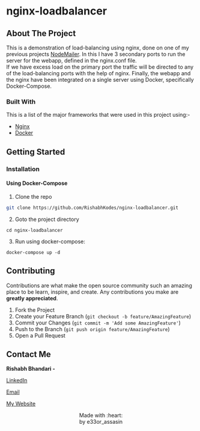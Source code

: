 # nginx-loadbalancer

<!-- ABOUT THE PROJECT -->
## About The Project

This is a demonstration of load-balancing using nginx, done on one of my previous projects [NodeMailer](https://github.com/RishabhKodes/NodeMailer). In this I have 3 secondary ports to run the server for the webapp, defined in the nginx.conf file. <br>If we have excess load on the primary port the traffic will be directed to any of the load-balancing ports with the help of nginx. Finally, the webapp and the nginx have been integrated on a single server using Docker, specifically Docker-Compose.

### Built With
This is a list of the major frameworks that were used in this project using:-

* [Nginx](https://www.nginx.com/)
* [Docker](https://www.docker.com/get-started)

<!-- GETTING STARTED -->
## Getting Started

### Installation
 
#### Using Docker-Compose
1. Clone the repo
```sh
git clone https://github.com/RishabhKodes/nginx-loadbalancer.git
```
2. Goto the project directory
```JS
cd nginx-loadbalancer
```
3. Run using docker-compose:
```JS
docker-compose up -d
```

<!-- CONTRIBUTING -->
## Contributing

Contributions are what make the open source community such an amazing place to be learn, inspire, and create. Any contributions you make are **greatly appreciated**.

1. Fork the Project
2. Create your Feature Branch (`git checkout -b feature/AmazingFeature`)
3. Commit your Changes (`git commit -m 'Add some AmazingFeature'`)
4. Push to the Branch (`git push origin feature/AmazingFeature`)
5. Open a Pull Request


<!-- CONTACT -->
## Contact Me

**Rishabh Bhandari -** 

[LinkedIn](https://www.linkedin.com/in/rishabh-bhandari-ba5778168/)

[Email](rishabhbhandari6@gmail.com)

[My Website](http://www.rishabhbhandari.me/)

<p align="center">
Made with :heart: <br>
by e33or_assasin
</p>

